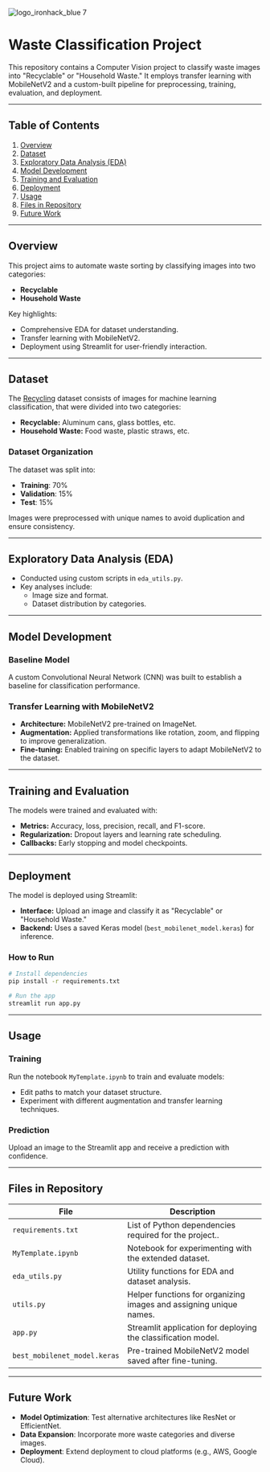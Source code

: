 ![logo_ironhack_blue 7](https://user-images.githubusercontent.com/23629340/40541063-a07a0a8a-601a-11e8-91b5-2f13e4e6b441.png)

# Waste Classification Project

This repository contains a Computer Vision project to classify waste images into "Recyclable" or "Household Waste." It employs transfer learning with MobileNetV2 and a custom-built pipeline for preprocessing, training, evaluation, and deployment.

---

## Table of Contents
1. [Overview](#overview)
2. [Dataset](#dataset)
3. [Exploratory Data Analysis (EDA)](#exploratory-data-analysis-eda)
4. [Model Development](#model-development)
5. [Training and Evaluation](#training-and-evaluation)
6. [Deployment](#deployment)
7. [Usage](#usage)
8. [Files in Repository](#files-in-repository)
9. [Future Work](#future-work)

---

## Overview
This project aims to automate waste sorting by classifying images into two categories:
- **Recyclable**
- **Household Waste**

Key highlights:
- Comprehensive EDA for dataset understanding.
- Transfer learning with MobileNetV2.
- Deployment using Streamlit for user-friendly interaction.

---

## Dataset

The [Recycling](https://drive.google.com/file/d/1WhDq3xo2T-a8BAbx0ByoF8K1zvrHE5f2/view?usp=sharing) dataset consists of images for machine learning classification, that were divided into two categories:
- **Recyclable:** Aluminum cans, glass bottles, etc.
- **Household Waste:** Food waste, plastic straws, etc.

### Dataset Organization
The dataset was split into:
- **Training**: 70%
- **Validation**: 15%
- **Test**: 15%

Images were preprocessed with unique names to avoid duplication and ensure consistency.

---

## Exploratory Data Analysis (EDA)
- Conducted using custom scripts in `eda_utils.py`.
- Key analyses include:
  - Image size and format.
  - Dataset distribution by categories.

---

## Model Development

### Baseline Model
A custom Convolutional Neural Network (CNN) was built to establish a baseline for classification performance.

### Transfer Learning with MobileNetV2
- **Architecture:** MobileNetV2 pre-trained on ImageNet.
- **Augmentation:** Applied transformations like rotation, zoom, and flipping to improve generalization.
- **Fine-tuning:** Enabled training on specific layers to adapt MobileNetV2 to the dataset.

---

## Training and Evaluation
The models were trained and evaluated with:
- **Metrics:** Accuracy, loss, precision, recall, and F1-score.
- **Regularization:** Dropout layers and learning rate scheduling.
- **Callbacks:** Early stopping and model checkpoints.

---

## Deployment
The model is deployed using Streamlit:
- **Interface:** Upload an image and classify it as "Recyclable" or "Household Waste."
- **Backend:** Uses a saved Keras model (`best_mobilenet_model.keras`) for inference.

### How to Run
```bash
# Install dependencies
pip install -r requirements.txt

# Run the app
streamlit run app.py
```

---

## Usage

### Training
Run the notebook `MyTemplate.ipynb` to train and evaluate models:
- Edit paths to match your dataset structure.
- Experiment with different augmentation and transfer learning techniques.

### Prediction
Upload an image to the Streamlit app and receive a prediction with confidence.

---

## Files in Repository

| File                        | Description                                                           |
|-----------------------------|-----------------------------------------------------------------------|
| `requirements.txt `         | List of Python dependencies required for the project..                  |
| `MyTemplate.ipynb`          | Notebook for experimenting with the extended dataset.                |
| `eda_utils.py`              | Utility functions for EDA and dataset analysis.                      |
| `utils.py`                  | Helper functions for organizing images and assigning unique names.   |
| `app.py`                    | Streamlit application for deploying the classification model.         |
| `best_mobilenet_model.keras`| Pre-trained MobileNetV2 model saved after fine-tuning.               |

---

## Future Work
- **Model Optimization**: Test alternative architectures like ResNet or EfficientNet.
- **Data Expansion**: Incorporate more waste categories and diverse images.
- **Deployment**: Extend deployment to cloud platforms (e.g., AWS, Google Cloud).
